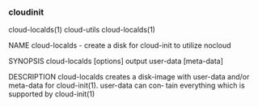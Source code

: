 ### cloudinit

cloud-localds(1)                                   cloud-utils                                  cloud-localds(1)

NAME
       cloud-localds - create a disk for cloud-init to utilize nocloud

SYNOPSIS
       cloud-localds [options] output user-data [meta-data]

DESCRIPTION
       cloud-localds creates a disk-image with user-data and/or meta-data for cloud-init(1).  user-data can con‐
       tain everything which is supported by cloud-init(1)